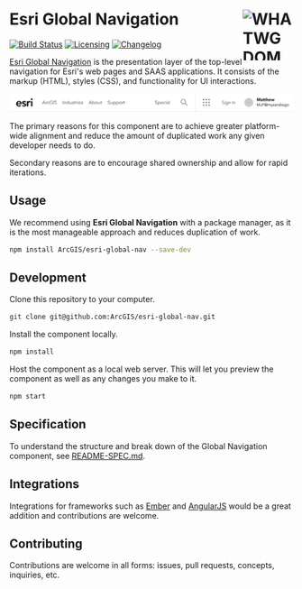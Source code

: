 # Esri Global Navigation [<img src="https://upload.wikimedia.org/wikipedia/commons/5/52/WHATWG_DOM_logo.svg" alt="WHATWG DOM logo" width="90" height="90" align="right">][Esri Global Navigation]

[![Build Status][cli-img]][cli-url]
[![Licensing][lic-img]][lic-url]
[![Changelog][log-img]][log-url]

[Esri Global Navigation] is the presentation layer of the top-level navigation for Esri's web pages and SAAS applications. It consists of the markup (HTML), styles (CSS), and functionality for UI interactions.

![Global Navigation: desktop view](readme-screenshots/esri-global-nav-desktop.png)

The primary reasons for this component are to achieve greater platform-wide alignment and reduce the amount of duplicated work any given developer needs to do.

Secondary reasons are to encourage shared ownership and allow for rapid iterations.

## Usage

We recommend using **Esri Global Navigation** with a package manager, as it is the most manageable approach and reduces duplication of work.

```sh
npm install ArcGIS/esri-global-nav --save-dev
```

## Development

Clone this repository to your computer.

```sh
git clone git@github.com:ArcGIS/esri-global-nav.git
```

Install the component locally.

```sh
npm install
```

Host the component as a local web server. This will let you preview the component as well as any changes you make to it.

```sh
npm start
```

## Specification

To understand the structure and break down of the Global Navigation component, see [README-SPEC.md].

## Integrations

Integrations for frameworks such as [Ember] and [AngularJS] would be a great addition and contributions are welcome.

## Contributing

Contributions are welcome in all forms: issues, pull requests, concepts, inquiries, etc.

[Esri Global Navigation]: https://github.com/ArcGIS/esri-global-nav
[Ember]: http://emberjs.com/
[AngularJS]: https://angularjs.org/
[README-SPEC.md]: README-SPEC.md

[cli-url]: https://travis-ci.com/ArcGIS/esri-global-nav
[cli-img]: https://api.travis-ci.com/ArcGIS/esri-global-nav.svg?token=mqvp34VgHUamyk5XDa9d
[lic-url]: LICENSE.md
[lic-img]: https://img.shields.io/badge/license-CC0--1.0-blue.svg
[log-url]: CHANGELOG.md
[log-img]: https://img.shields.io/badge/changelog-md-blue.svg

